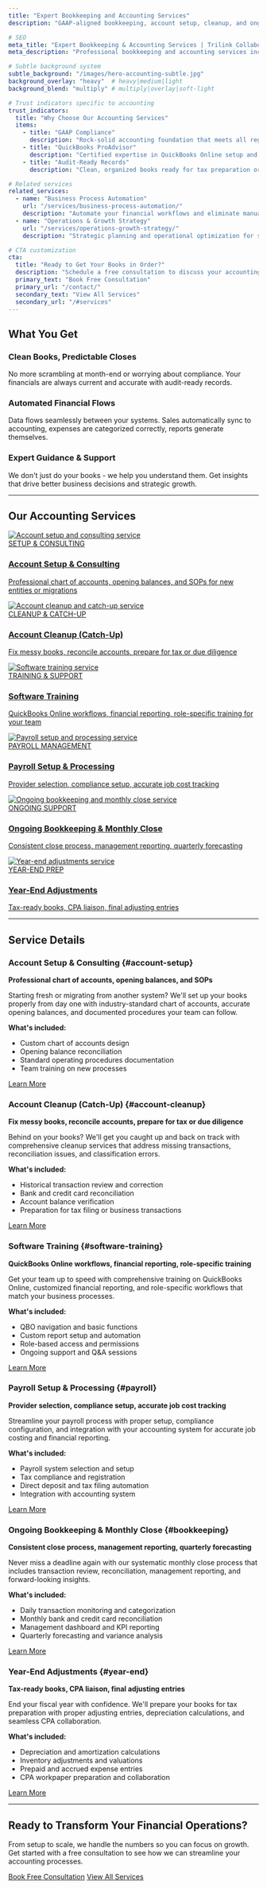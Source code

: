 ```yaml
---
title: "Expert Bookkeeping and Accounting Services"
description: "GAAP-aligned bookkeeping, account setup, cleanup, and ongoing financial management that keeps your books audit-ready and decision-focused."

# SEO
meta_title: "Expert Bookkeeping & Accounting Services | Trilink Collaborative"
meta_description: "Professional bookkeeping and accounting services including account setup, cleanup, monthly close, payroll processing, and year-end adjustments. GAAP-compliant and audit-ready."

# Subtle background system 
subtle_background: "/images/hero-accounting-subtle.jpg"
background_overlay: "heavy"  # heavy|medium|light
background_blend: "multiply" # multiply|overlay|soft-light

# Trust indicators specific to accounting
trust_indicators:
  title: "Why Choose Our Accounting Services"
  items:
    - title: "GAAP Compliance"
      description: "Rock-solid accounting foundation that meets all regulatory requirements"
    - title: "QuickBooks ProAdvisor"
      description: "Certified expertise in QuickBooks Online setup and optimization"
    - title: "Audit-Ready Records"
      description: "Clean, organized books ready for tax preparation or due diligence"

# Related services
related_services:
  - name: "Business Process Automation"
    url: "/services/business-process-automation/"
    description: "Automate your financial workflows and eliminate manual data entry"
  - name: "Operations & Growth Strategy"
    url: "/services/operations-growth-strategy/"
    description: "Strategic planning and operational optimization for scalable growth"

# CTA customization
cta:
  title: "Ready to Get Your Books in Order?"
  description: "Schedule a free consultation to discuss your accounting needs and see how we can help streamline your financial operations."
  primary_text: "Book Free Consultation"
  primary_url: "/contact/"
  secondary_text: "View All Services"
  secondary_url: "/#services"
---
```


## What You Get

<div class="benefits-showcase space-y-4 mb-8">
  <div class="benefit-feature">
    <div class="benefit-feature-content">
      <h3 class="benefit-feature-title">Clean Books, Predictable Closes</h3>
      <p class="benefit-feature-description">No more scrambling at month-end or worrying about compliance. Your financials are always current and accurate with audit-ready records.</p>
    </div>
  </div>
  
  <div class="benefit-feature">
    <div class="benefit-feature-content">
      <h3 class="benefit-feature-title">Automated Financial Flows</h3>
      <p class="benefit-feature-description">Data flows seamlessly between your systems. Sales automatically sync to accounting, expenses are categorized correctly, reports generate themselves.</p>
    </div>
  </div>
  
  <div class="benefit-feature">
    <div class="benefit-feature-content">
      <h3 class="benefit-feature-title">Expert Guidance & Support</h3>
      <p class="benefit-feature-description">We don't just do your books - we help you understand them. Get insights that drive better business decisions and strategic growth.</p>
    </div>
  </div>
</div>

---

## Our Accounting Services

<div class="services-grid">
  <a href="#account-setup" class="service-card">
    <div class="overflow-hidden">
      <img src="/images/account-setup-service.jpg" alt="Account setup and consulting service" class="service-image">
    </div>
    <div class="service-content">
      <div class="text-xs font-semibold text-gray-500 uppercase tracking-wide mb-2">SETUP & CONSULTING</div>
      <h3 class="service-title">Account Setup & Consulting</h3>
      <p class="service-description">Professional chart of accounts, opening balances, and SOPs for new entities or migrations</p>
    </div>
  </a>
  
  <a href="#account-cleanup" class="service-card">
    <div class="overflow-hidden">
      <img src="/images/account-cleanup-service.jpg" alt="Account cleanup and catch-up service" class="service-image">
    </div>
    <div class="service-content">
      <div class="text-xs font-semibold text-gray-500 uppercase tracking-wide mb-2">CLEANUP & CATCH-UP</div>
      <h3 class="service-title">Account Cleanup (Catch-Up)</h3>
      <p class="service-description">Fix messy books, reconcile accounts, prepare for tax or due diligence</p>
    </div>
  </a>
  
  <a href="#software-training" class="service-card">
    <div class="overflow-hidden">
      <img src="/images/software-training-service.jpg" alt="Software training service" class="service-image">
    </div>
    <div class="service-content">
      <div class="text-xs font-semibold text-gray-500 uppercase tracking-wide mb-2">TRAINING & SUPPORT</div>
      <h3 class="service-title">Software Training</h3>
      <p class="service-description">QuickBooks Online workflows, financial reporting, role-specific training for your team</p>
    </div>
  </a>
  
  <a href="#payroll" class="service-card">
    <div class="overflow-hidden">
      <img src="/images/payroll-service.jpg" alt="Payroll setup and processing service" class="service-image">
    </div>
    <div class="service-content">
      <div class="text-xs font-semibold text-gray-500 uppercase tracking-wide mb-2">PAYROLL MANAGEMENT</div>
      <h3 class="service-title">Payroll Setup & Processing</h3>
      <p class="service-description">Provider selection, compliance setup, accurate job cost tracking</p>
    </div>
  </a>
  
  <a href="#bookkeeping" class="service-card">
    <div class="overflow-hidden">
      <img src="/images/ongoing-bookkeeping-service.jpg" alt="Ongoing bookkeeping and monthly close service" class="service-image">
    </div>
    <div class="service-content">
      <div class="text-xs font-semibold text-gray-500 uppercase tracking-wide mb-2">ONGOING SUPPORT</div>
      <h3 class="service-title">Ongoing Bookkeeping & Monthly Close</h3>
      <p class="service-description">Consistent close process, management reporting, quarterly forecasting</p>
    </div>
  </a>
  
  <a href="#year-end" class="service-card">
    <div class="overflow-hidden">
      <img src="/images/year-end-service.jpg" alt="Year-end adjustments service" class="service-image">
    </div>
    <div class="service-content">
      <div class="text-xs font-semibold text-gray-500 uppercase tracking-wide mb-2">YEAR-END PREP</div>
      <h3 class="service-title">Year-End Adjustments</h3>
      <p class="service-description">Tax-ready books, CPA liaison, final adjusting entries</p>
    </div>
  </a>
</div>

---

## Service Details

<div class="service-details-section">

<div class="service-detail-card service-detail-white">

### Account Setup & Consulting {#account-setup}
**Professional chart of accounts, opening balances, and SOPs**

Starting fresh or migrating from another system? We'll set up your books properly from day one with industry-standard chart of accounts, accurate opening balances, and documented procedures your team can follow.

**What's included:**
- Custom chart of accounts design
- Opening balance reconciliation
- Standard operating procedures documentation
- Team training on new processes

<a href="/services/account-setup-consulting/" class="service-learn-more">Learn More</a>

</div>

<div class="service-detail-card service-detail-gray">

### Account Cleanup (Catch-Up) {#account-cleanup}
**Fix messy books, reconcile accounts, prepare for tax or due diligence**

Behind on your books? We'll get you caught up and back on track with comprehensive cleanup services that address missing transactions, reconciliation issues, and classification errors.

**What's included:**
- Historical transaction review and correction
- Bank and credit card reconciliation
- Account balance verification
- Preparation for tax filing or business transactions

<a href="/services/account-cleanup-catch-up/" class="service-learn-more">Learn More</a>

</div>

<div class="service-detail-card service-detail-white">

### Software Training {#software-training}
**QuickBooks Online workflows, financial reporting, role-specific training**

Get your team up to speed with comprehensive training on QuickBooks Online, customized financial reporting, and role-specific workflows that match your business processes.

**What's included:**
- QBO navigation and basic functions
- Custom report setup and automation
- Role-based access and permissions
- Ongoing support and Q&A sessions

<a href="/services/software-training/" class="service-learn-more">Learn More</a>

</div>

<div class="service-detail-card service-detail-gray">

### Payroll Setup & Processing {#payroll}
**Provider selection, compliance setup, accurate job cost tracking**

Streamline your payroll process with proper setup, compliance configuration, and integration with your accounting system for accurate job costing and financial reporting.

**What's included:**
- Payroll system selection and setup
- Tax compliance and registration
- Direct deposit and tax filing automation
- Integration with accounting system

<a href="/services/payroll-setup-processing/" class="service-learn-more">Learn More</a>

</div>

<div class="service-detail-card service-detail-white">

### Ongoing Bookkeeping & Monthly Close {#bookkeeping}
**Consistent close process, management reporting, quarterly forecasting**

Never miss a deadline again with our systematic monthly close process that includes transaction review, reconciliation, management reporting, and forward-looking insights.

**What's included:**
- Daily transaction monitoring and categorization
- Monthly bank and credit card reconciliation
- Management dashboard and KPI reporting
- Quarterly forecasting and variance analysis

<a href="/services/ongoing-bookkeeping-monthly-close/" class="service-learn-more">Learn More</a>

</div>

<div class="service-detail-card service-detail-gray">

### Year-End Adjustments {#year-end}
**Tax-ready books, CPA liaison, final adjusting entries**

End your fiscal year with confidence. We'll prepare your books for tax preparation with proper adjusting entries, depreciation calculations, and seamless CPA collaboration.

**What's included:**
- Depreciation and amortization calculations
- Inventory adjustments and valuations  
- Prepaid and accrued expense entries
- CPA workpaper preparation and collaboration

<a href="/services/year-end-adjustments/" class="service-learn-more">Learn More</a>

</div>

</div>


---

<div class="closing-section bg-gradient-to-br from-primary/5 to-accent/5 py-16 -mx-4 md:-mx-8 px-4 md:px-8 rounded-lg text-center">
  <h2 class="text-3xl font-bold text-primary mb-4">Ready to Transform Your Financial Operations?</h2>
  <p class="text-xl text-gray-700 mb-8 max-w-2xl mx-auto">From setup to scale, we handle the numbers so you can focus on growth. Get started with a free consultation to see how we can streamline your accounting processes.</p>
  <div class="flex flex-col sm:flex-row gap-4 justify-center">
    <a href="/contact/" class="btn-cta">Book Free Consultation</a>
    <a href="/#services" class="btn-secondary bg-white hover:bg-gray-50 text-primary border-primary">View All Services</a>
  </div>
</div>